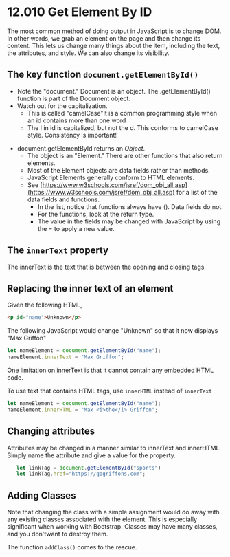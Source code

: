 # 12.010 Get Element By ID

The most common method of doing output in JavaScript is to change DOM. In other words, we grab an element on the page and then change its content. This lets us change many things about the item, including the text, the attributes, and style. We can also change its visibility.

## The key function `document.getElementById()`

- Note the "document." Document is an object. The .getElementById() function is part of the Document object.
- Watch out for the capitalization.
  - This is called "camelCase"It is a common programming style when an id contains more than one word
  - The I in id is capitalized, but not the d. This conforms to camelCase style. Consistency is important!

* document.getElementById returns an _Object_.
  - The object is an "Element." There are other functions that also return elements.
  - Most of the Element objects are data fields rather than methods.
  - JavaScript Elements generally conform to HTML elements.
  - See [https://www.w3schools.com/jsref/dom_obj_all.asp](https://www.w3schools.com/jsref/dom_obj_all.asp) for a list of the data fields and functions.
    - In the list, notice that functions always have (). Data fields do not.
    - For the functions, look at the return type.
    - The value in the fields may be changed with JavaScript by using the = to apply a new value.

## The `innerText` property

The innerText is the text that is between the opening and closing tags.

## Replacing the inner text of an element

Given the following HTML,

```html
<p id="name">Unknown</p>
```

The following JavaScript would change "Unknown" so that it now displays "Max Griffon"

```javascript
let nameElement = document.getElementById("name");
nameElement.innerText = "Max Griffon";
```

One limitation on innerText is that it cannot contain any embedded HTML code.

To use text that contains HTML tags,
use `innerHTML` instead of `innerText`

```javascript
let nameElement = document.getElementById("name");
nameElement.innerHTML = "Max <i>the</i> Griffon";
```

## Changing attributes

Attributes may be changed in a manner similar to innerText and innerHTML. Simply name the attribute and give a value for the property.

```javascript
   let linkTag = document.getElementById("sports")
   let linkTag.href="https://gogriffons.com";
```

## Adding Classes

Note that changing the class with a simple assignment would do away with any existing classes associated with the element. This is especially significant when working with Bootstrap. Classes may have many classes, and you don'twant to destroy them.  

The function `addClass()` comes to the rescue.
